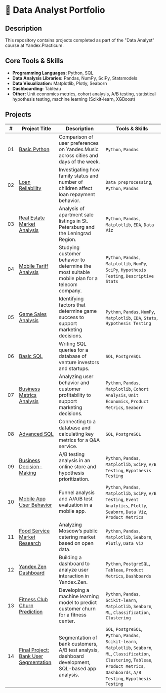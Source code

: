 # 🧠 Data Analyst Portfolio

## Description

This repository contains projects completed as part of the "Data Analyst" course at Yandex.Practicum.

## Core Tools & Skills

- **Programming Languages:** Python, SQL  
- **Data Analysis Libraries:** Pandas, NumPy, SciPy, Statsmodels  
- **Data Visualization:** Matplotlib, Plotly, Seaborn  
- **Dashboarding:** Tableau  
- **Other:** Unit economics metrics, cohort analysis, A/B testing, statistical hypothesis testing, machine learning (Scikit-learn, XGBoost)

## Projects

| #  | Project Title                                                | Description                                                                                       | Tools & Skills                                              |
|----|--------------------------------------------------------------|---------------------------------------------------------------------------------------------------|-------------------------------------------------------------|
| 01  | [Basic Python](./01_Yandex_Music)         | Comparison of user preferences on Yandex.Music across cities and days of the week.               | `Python`, `Pandas`                                          |
| 02  | [Loan Reliability](./project_02_credit_scoring)              | Investigating how family status and number of children affect loan repayment behavior.           | `Data preprocessing`, `Python`, `Pandas`                    |
| 03  | [Real Estate Market Analysis](./project_03_real_estate)      | Analysis of apartment sale listings in St. Petersburg and the Leningrad Region.                  | `Python`, `Pandas`, `Matplotlib`, `EDA`, `Data Viz`         |
| 04  | [Mobile Tariff Analysis](./project_04_tariff_analysis)       | Studying customer behavior to determine the most suitable mobile plan for a telecom company.     | `Python`, `Pandas`, `Matplotlib`, `NumPy`, `SciPy`, `Hypothesis Testing`, `Descriptive Stats` |
| 05  | [Game Sales Analysis](./project_05_game_sales)               | Identifying factors that determine game success to support marketing decisions.                  | `Python`, `Pandas`, `NumPy`, `Matplotlib`, `EDA`, `Stats`, `Hypothesis Testing` |
| 06  | [Basic SQL](./project_06_basic_sql)                          | Writing SQL queries for a database of venture investors and startups.                            | `SQL`, `PostgreSQL`                                         |
| 07  | [Business Metrics Analysis](./project_07_business_metrics)   | Analyzing user behavior and customer profitability to support marketing decisions.               | `Python`, `Pandas`, `Matplotlib`, `Cohort Analysis`, `Unit Economics`, `Product Metrics`, `Seaborn` |
| 08  | [Advanced SQL](./project_08_advanced_sql)                    | Connecting to a database and calculating key metrics for a Q&A service.                          | `SQL`, `PostgreSQL`                                         |
| 09  | [Business Decision-Making](./project_09_business_decisions) | A/B testing analysis in an online store and hypothesis prioritization.                           | `Python`, `Pandas`, `Matplotlib`, `SciPy`, `A/B Testing`, `Hypothesis Testing` |
| 10 | [Mobile App User Behavior](./project_10_mobile_user_behavior)| Funnel analysis and A/A/B test evaluation in a mobile app.                                       | `Python`, `Pandas`, `Matplotlib`, `SciPy`, `A/B Testing`, `Event Analytics`, `Plotly`, `Seaborn`, `Data Viz`, `Product Metrics` |
| 11 | [Food Service Market Research](./project_11_food_service_market) | Analyzing Moscow’s public catering market based on open data.                               | `Python`, `Pandas`, `Matplotlib`, `Seaborn`, `Plotly`, `Data Viz` |
| 12 | [Yandex.Zen Dashboard](./project_12_yandex_zen_dashboard)   | Building a dashboard to analyze user interaction in Yandex.Zen.                                 | `Python`, `PostgreSQL`, `Tableau`, `Product Metrics`, `Dashboards` |
| 13 | [Fitness Club Churn Prediction](./project_13_gym_churn)     | Developing a machine learning model to predict customer churn for a fitness center.              | `Python`, `Pandas`, `Scikit-learn`, `Matplotlib`, `Seaborn`, `ML`, `Classification`, `Clustering` |
| 14 | [Final Project: Bank User Segmentation](./project_14_bank_segmentation) | Segmentation of bank customers, A/B test analysis, dashboard development, SQL-based app analysis. | `SQL`, `PostgreSQL`, `Python`, `Pandas`, `Scikit-learn`, `Matplotlib`, `Seaborn`, `ML`, `Classification`, `Clustering`, `Tableau`, `Product Metrics`, `Dashboards`, `A/B Testing`, `Hypothesis Testing` |

